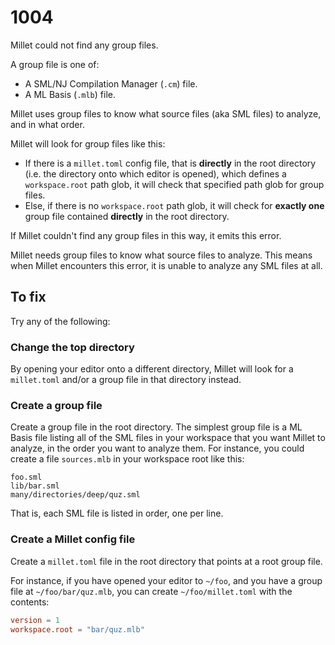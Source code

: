 # 1004

Millet could not find any group files.

A group file is one of:

- A SML/NJ Compilation Manager (`.cm`) file.
- A ML Basis (`.mlb`) file.

Millet uses group files to know what source files (aka SML files) to analyze, and in what order.

Millet will look for group files like this:

- If there is a `millet.toml` config file, that is **directly** in the root directory (i.e. the directory onto which editor is opened), which defines a `workspace.root` path glob, it will check that specified path glob for group files.
- Else, if there is no `workspace.root` path glob, it will check for **exactly one** group file contained **directly** in the root directory.

If Millet couldn't find any group files in this way, it emits this error.

Millet needs group files to know what source files to analyze. This means when Millet encounters this error, it is unable to analyze any SML files at all.

## To fix

Try any of the following:

### Change the top directory

By opening your editor onto a different directory, Millet will look for a `millet.toml` and/or a group file in that directory instead.

### Create a group file

Create a group file in the root directory. The simplest group file is a ML Basis file listing all of the SML files in your workspace that you want Millet to analyze, in the order you want to analyze them. For instance, you could create a file `sources.mlb` in your workspace root like this:

```text
foo.sml
lib/bar.sml
many/directories/deep/quz.sml
```

That is, each SML file is listed in order, one per line.

### Create a Millet config file

Create a `millet.toml` file in the root directory that points at a root group file.

For instance, if you have opened your editor to `~/foo`, and you have a group file at `~/foo/bar/quz.mlb`, you can create `~/foo/millet.toml` with the contents:

```toml
version = 1
workspace.root = "bar/quz.mlb"
```
